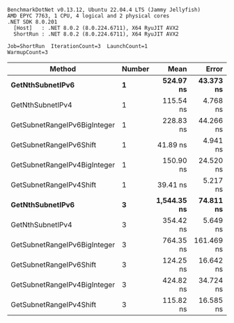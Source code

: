 ```

BenchmarkDotNet v0.13.12, Ubuntu 22.04.4 LTS (Jammy Jellyfish)
AMD EPYC 7763, 1 CPU, 4 logical and 2 physical cores
.NET SDK 8.0.201
  [Host]   : .NET 8.0.2 (8.0.224.6711), X64 RyuJIT AVX2
  ShortRun : .NET 8.0.2 (8.0.224.6711), X64 RyuJIT AVX2

Job=ShortRun  IterationCount=3  LaunchCount=1  
WarmupCount=3  

```
| Method                       | Number | Mean        | Error      | StdDev   | Min         | Max         | Gen0   | Allocated |
|----------------------------- |------- |------------:|-----------:|---------:|------------:|------------:|-------:|----------:|
| **GetNthSubnetIPv6**             | **1**      |   **524.97 ns** |  **43.373 ns** | **2.377 ns** |   **522.68 ns** |   **527.43 ns** | **0.0076** |     **696 B** |
| GetNthSubnetIPv4             | 1      |   115.54 ns |   4.768 ns | 0.261 ns |   115.25 ns |   115.76 ns | 0.0019 |     160 B |
| GetSubnetRangeIPv6BigInteger | 1      |   228.83 ns |  44.266 ns | 2.426 ns |   227.41 ns |   231.63 ns | 0.0050 |     432 B |
| GetSubnetRangeIPv6Shift      | 1      |    41.89 ns |   4.941 ns | 0.271 ns |    41.58 ns |    42.07 ns | 0.0019 |     160 B |
| GetSubnetRangeIPv4BigInteger | 1      |   150.90 ns |  24.520 ns | 1.344 ns |   149.61 ns |   152.29 ns | 0.0024 |     208 B |
| GetSubnetRangeIPv4Shift      | 1      |    39.41 ns |   5.217 ns | 0.286 ns |    39.08 ns |    39.58 ns | 0.0021 |     176 B |
| **GetNthSubnetIPv6**             | **3**      | **1,544.35 ns** |  **74.811 ns** | **4.101 ns** | **1,540.55 ns** | **1,548.70 ns** | **0.0248** |    **2168 B** |
| GetNthSubnetIPv4             | 3      |   354.42 ns |   5.649 ns | 0.310 ns |   354.21 ns |   354.78 ns | 0.0057 |     480 B |
| GetSubnetRangeIPv6BigInteger | 3      |   764.35 ns | 161.469 ns | 8.851 ns |   758.92 ns |   774.56 ns | 0.0153 |    1296 B |
| GetSubnetRangeIPv6Shift      | 3      |   124.25 ns |  16.642 ns | 0.912 ns |   123.20 ns |   124.86 ns | 0.0057 |     480 B |
| GetSubnetRangeIPv4BigInteger | 3      |   424.82 ns |  34.724 ns | 1.903 ns |   422.70 ns |   426.39 ns | 0.0072 |     624 B |
| GetSubnetRangeIPv4Shift      | 3      |   115.82 ns |  16.585 ns | 0.909 ns |   115.14 ns |   116.85 ns | 0.0062 |     528 B |
